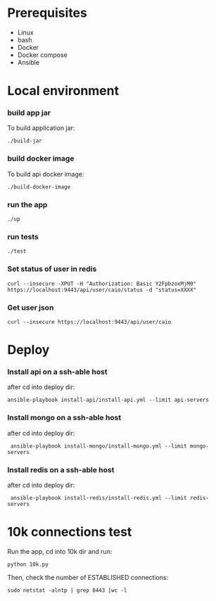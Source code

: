 # Prerequisites

- Linux
- bash
- Docker
- Docker compose
- Ansible

# Local environment

### build app jar

To build application jar:

```./build-jar```

### build docker image

To build api docker image:

```./build-docker-image```


### run the app

```./up```

### run tests

```./test```

### Set status of user in redis

```curl --insecure -XPUT -H "Authorization: Basic Y2FpbzoxMjM0" https://localhost:9443/api/user/caio/status -d "status=XXXX"```

### Get user json

```curl --insecure https://localhost:9443/api/user/caio```

# Deploy

### Install api on a ssh-able host

after cd into deploy dir:

``` ansible-playbook install-api/install-api.yml --limit api-servers ```

### Install mongo on a ssh-able host

after cd into deploy dir:

``` ansible-playbook install-mongo/install-mongo.yml --limit mongo-servers```

### Install redis on a ssh-able host

after cd into deploy dir:

``` ansible-playbook install-redis/install-redis.yml --limit redis-servers```


# 10k connections test

Run the app, cd into 10k dir and run:

``` python 10k.py ```

Then, check the number of ESTABLISHED connections:

``` sudo netstat -alntp | grep 8443 |wc -l ```